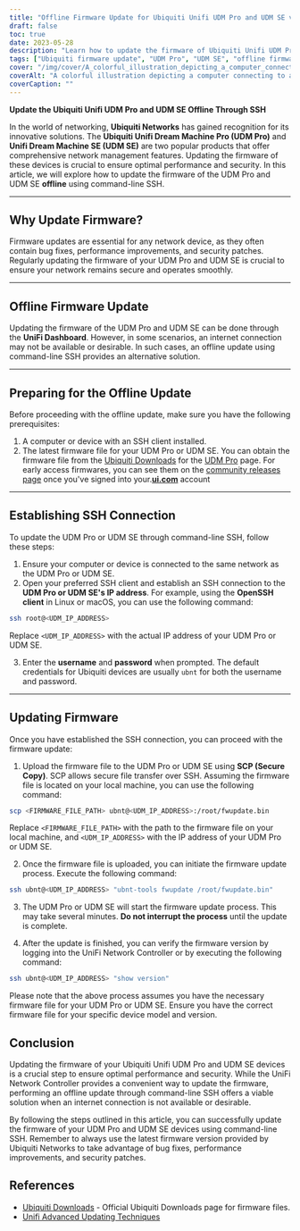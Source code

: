 ```yaml
---
title: "Offline Firmware Update for Ubiquiti Unifi UDM Pro and UDM SE via Command line SSH"
draft: false
toc: true
date: 2023-05-28
description: "Learn how to update the firmware of Ubiquiti Unifi UDM Pro and UDM SE offline through command line SSH for optimal performance and security."
tags: ["Ubiquiti firmware update", "UDM Pro", "UDM SE", "offline firmware update", "commandline SSH", "network management", "network security", "firmware upgrade", "SSH connection", "firmware file", "UniFi Network Controller", "bug fixes", "performance improvements", "security patches", "networking", "network devices", "technology", "IT management", "firmware update process", "network optimization", "Ubiquiti Networks firmware update", "UDM Pro firmware update", "UDM SE firmware update", "offline firmware update process", "SSH firmware update", "network device management", "network security updates", "firmware update strategies", "offline firmware management", "network performance optimization", "security patch management", "networking technology updates"]
cover: "/img/cover/A_colorful_illustration_depicting_a_computer_connecting.png"
coverAlt: "A colorful illustration depicting a computer connecting to a router through SSH symbolizing the offline firmware update process for Ubiquiti Unifi UDM Pro and UDM SE devices."
coverCaption: ""
---
```


**Update the Ubiquiti Unifi UDM Pro and UDM SE Offline Through SSH**

In the world of networking, **Ubiquiti Networks** has gained recognition for its innovative solutions. The **Ubiquiti Unifi Dream Machine Pro (UDM Pro)** and **Unifi Dream Machine SE (UDM SE)** are two popular products that offer comprehensive network management features. Updating the firmware of these devices is crucial to ensure optimal performance and security. In this article, we will explore how to update the firmware of the UDM Pro and UDM SE **offline** using command-line SSH.

______

## Why Update Firmware?

Firmware updates are essential for any network device, as they often contain bug fixes, performance improvements, and security patches. Regularly updating the firmware of your UDM Pro and UDM SE is crucial to ensure your network remains secure and operates smoothly.

______

## Offline Firmware Update

Updating the firmware of the UDM Pro and UDM SE can be done through the **UniFi Dashboard**. However, in some scenarios, an internet connection may not be available or desirable. In such cases, an offline update using command-line SSH provides an alternative solution.

______

## Preparing for the Offline Update

Before proceeding with the offline update, make sure you have the following prerequisites:

1. A computer or device with an SSH client installed.
2. The latest firmware file for your UDM Pro or UDM SE. You can obtain the firmware file from the [Ubiquiti Downloads](https://www.ui.com/download/unifi) for the [UDM Pro](https://www.ui.com/download/unifi/unifi-dream-machine-pro) page. For early access firmwares, you can see them on the [community releases page](https://community.ui.com/releases) once you've signed into your.[**ui.com**](https://account.ui.com/) account

______

## Establishing SSH Connection

To update the UDM Pro or UDM SE through command-line SSH, follow these steps:

1. Ensure your computer or device is connected to the same network as the UDM Pro or UDM SE.
2. Open your preferred SSH client and establish an SSH connection to the **UDM Pro or UDM SE's IP address**. For example, using the **OpenSSH client** in Linux or macOS, you can use the following command:

```bash
ssh root@<UDM_IP_ADDRESS>
```

Replace `<UDM_IP_ADDRESS>` with the actual IP address of your UDM Pro or UDM SE.

3. Enter the **username** and **password** when prompted. The default credentials for Ubiquiti devices are usually `ubnt` for both the username and password.

______

## Updating Firmware

Once you have established the SSH connection, you can proceed with the firmware update:

1. Upload the firmware file to the UDM Pro or UDM SE using **SCP (Secure Copy)**. SCP allows secure file transfer over SSH. Assuming the firmware file is located on your local machine, you can use the following command:

```bash
scp <FIRMWARE_FILE_PATH> ubnt@<UDM_IP_ADDRESS>:/root/fwupdate.bin
```

Replace `<FIRMWARE_FILE_PATH>` with the path to the firmware file on your local machine, and `<UDM_IP_ADDRESS>` with the IP address of your UDM Pro or UDM SE.

2. Once the firmware file is uploaded, you can initiate the firmware update process. Execute the following command:

```bash
ssh ubnt@<UDM_IP_ADDRESS> "ubnt-tools fwupdate /root/fwupdate.bin"
```

3. The UDM Pro or UDM SE will start the firmware update process. This may take several minutes. **Do not interrupt the process** until the update is complete.

4. After the update is finished, you can verify the firmware version by logging into the UniFi Network Controller or by executing the following command:

```bash
ssh ubnt@<UDM_IP_ADDRESS> "show version"
```
Please note that the above process assumes you have the necessary firmware file for your UDM Pro or UDM SE. Ensure you have the correct firmware file for your specific device model and version.

## Conclusion

Updating the firmware of your Ubiquiti Unifi UDM Pro and UDM SE devices is a crucial step to ensure optimal performance and security. While the UniFi Network Controller provides a convenient way to update the firmware, performing an offline update through command-line SSH offers a viable solution when an internet connection is not available or desirable.

By following the steps outlined in this article, you can successfully update the firmware of your UDM Pro and UDM SE devices using command-line SSH. Remember to always use the latest firmware version provided by Ubiquiti Networks to take advantage of bug fixes, performance improvements, and security patches.

## References

- [Ubiquiti Downloads](https://www.ui.com/download/unifi/) - Official Ubiquiti Downloads page for firmware files.
- [Unifi Advanced Updating Techniques](https://help.ui.com/hc/en-us/articles/204910064-UniFi-Upgrade-the-Firmware-of-a-UniFi-Device)
